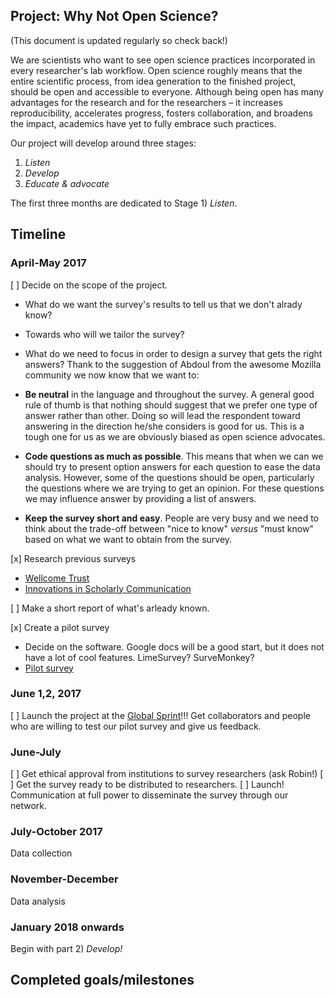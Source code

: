 ## Project: Why Not Open Science?
(This document is updated regularly so check back!)

We are scientists who want to see open science practices incorporated in every researcher's lab workflow.
Open science roughly means that the entire scientific process, from idea generation to the finished project, should be open and accessible to everyone. Although being open has many advantages for the research and for the researchers – it increases reproducibility, accelerates progress, fosters collaboration, and broadens the impact, academics have yet to fully embrace such practices. 

Our project will develop around three stages:
1) *Listen*
2) *Develop*
3) *Educate & advocate*

The first three months are dedicated to Stage 1) *Listen*. 

## Timeline

### April-May 2017
[ ] Decide on the scope of the project. 

* What do we want the survey's results to tell us that we don't alrady know?
* Towards who will we tailor the survey? 
* What do we need to focus in order to design a survey that gets the right answers?
  Thank to the suggestion of Abdoul from the awesome Mozilla community we now know that we want to:
 
 * __Be neutral__ in the language and throughout the survey. A general good rule of thumb is that nothing should suggest that we prefer one type of answer rather than other. Doing so will lead the respondent toward answering in the direction he/she considers is good for us. This is a tough one for us as we are obviously biased as open science advocates.

 * __Code questions as much as possible__. This means that when we can we should try to present option answers for each question to ease the data analysis. However, some of the questions should be open, particularly the questions where we are trying to get an opinion. For these questions we may influence answer by providing a list of answers.

 * __Keep the survey short and easy__. People are very busy and we need to think about the trade-off between "nice to know" *versus* "must know" based on what we want to obtain from the survey.

[x] Research previous surveys 
 - [Wellcome Trust](https://figshare.com/articles/Survey_of_Wellcome_researchers_and_their_attitudes_to_open_research/4055448)
 - [Innovations in Scholarly Communication](https://101innovations.wordpress.com/)
 
[ ] Make a short report of what's arleady known.

[x] Create a pilot survey
 - Decide on the software. Google docs will be a good start, but it does not have a lot of cool features. LimeSurvey? SurveMonkey?
 - [Pilot survey]()

### June 1,2, 2017
[ ] Launch the project at the [Global Sprint](https://mozilla.github.io/global-sprint/)!!! Get collaborators and people who are willing to test our pilot survey and give us feedback.

### June-July
[ ] Get ethical approval from institutions to survey researchers (ask Robin!)
[ ] Get the survey ready to be distributed to researchers. 
[ ] Launch! Communication at full power to disseminate the survey through our network.


### July-October 2017
Data collection

### November-December
Data analysis

### January 2018 onwards
Begin with part 2) *Develop!*


## Completed goals/milestones
